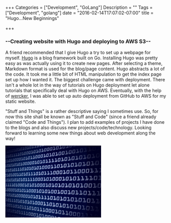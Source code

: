 +++
Categories = ["Development", "GoLang"]
Description = ""
Tags = ["Development", "golang"]
date = "2016-02-14T17:07:02-07:00"
title = "Hugo...New Beginnings"

+++

### --Creating website with Hugo and deploying to AWS S3--

A friend recommended that I give Hugo a try to set up a webpage for myself.
[Hugo](https://gohugo.io/) is a blog framework built on Go. Installing Hugo was pretty easy as was actually using it to create new pages. After selecting a theme, Markdown format is used for the blog/page content. Hugo abstracts a lot of the code. It took me a little bit of HTML manipulation to get the index page set up how I wanted it. The biggest challenge came with deployment. There isn't a whole lot in the way of tutorials on Hugo deployment let alone tutorials that specifically deal with Hugo on AWS. Eventually, with the help of [wercker](http://wercker.com/), I was able to set up auto deployment from GitHub to AWS for my static website. 

"Stuff and Things" is a rather descriptive saying I sometimes use. So, for now this site shall be known as "Stuff and Code" (since a friend already claimed "Code and Things"). I plan to add examples of projects I have done to the blogs and also discuss new projects/code/technology. Looking forward to learning some new things about web development along the way! 

![Code](/images/code.jpg)

